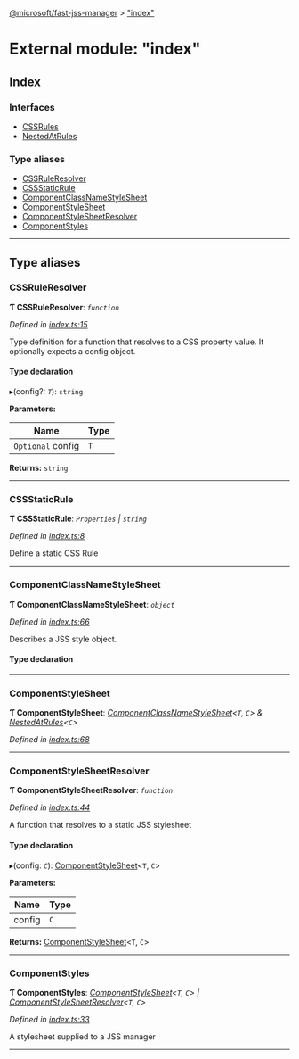 [@microsoft/fast-jss-manager](../README.md) > ["index"](../modules/_index_.md)

# External module: "index"

## Index

### Interfaces

* [CSSRules](../interfaces/_index_.cssrules.md)
* [NestedAtRules](../interfaces/_index_.nestedatrules.md)

### Type aliases

* [CSSRuleResolver](_index_.md#cssruleresolver)
* [CSSStaticRule](_index_.md#cssstaticrule)
* [ComponentClassNameStyleSheet](_index_.md#componentclassnamestylesheet)
* [ComponentStyleSheet](_index_.md#componentstylesheet)
* [ComponentStyleSheetResolver](_index_.md#componentstylesheetresolver)
* [ComponentStyles](_index_.md#componentstyles)

---

## Type aliases

<a id="cssruleresolver"></a>

###  CSSRuleResolver

**Ƭ CSSRuleResolver**: *`function`*

*Defined in [index.ts:15](https://github.com/Microsoft/fast-dna/blob/164dd3ca/packages/fast-jss-manager/src/index.ts#L15)*

Type definition for a function that resolves to a CSS property value. It optionally expects a config object.

#### Type declaration
▸(config?: *`T`*): `string`

**Parameters:**

| Name | Type |
| ------ | ------ |
| `Optional` config | `T` |

**Returns:** `string`

___
<a id="cssstaticrule"></a>

###  CSSStaticRule

**Ƭ CSSStaticRule**: *`Properties` \| `string`*

*Defined in [index.ts:8](https://github.com/Microsoft/fast-dna/blob/164dd3ca/packages/fast-jss-manager/src/index.ts#L8)*

Define a static CSS Rule

___
<a id="componentclassnamestylesheet"></a>

###  ComponentClassNameStyleSheet

**Ƭ ComponentClassNameStyleSheet**: *`object`*

*Defined in [index.ts:66](https://github.com/Microsoft/fast-dna/blob/164dd3ca/packages/fast-jss-manager/src/index.ts#L66)*

Describes a JSS style object.

#### Type declaration

___
<a id="componentstylesheet"></a>

###  ComponentStyleSheet

**Ƭ ComponentStyleSheet**: *[ComponentClassNameStyleSheet](_index_.md#componentclassnamestylesheet)<`T`, `C`> & [NestedAtRules](../interfaces/_index_.nestedatrules.md)<`C`>*

*Defined in [index.ts:68](https://github.com/Microsoft/fast-dna/blob/164dd3ca/packages/fast-jss-manager/src/index.ts#L68)*

___
<a id="componentstylesheetresolver"></a>

###  ComponentStyleSheetResolver

**Ƭ ComponentStyleSheetResolver**: *`function`*

*Defined in [index.ts:44](https://github.com/Microsoft/fast-dna/blob/164dd3ca/packages/fast-jss-manager/src/index.ts#L44)*

A function that resolves to a static JSS stylesheet

#### Type declaration
▸(config: *`C`*): [ComponentStyleSheet](_index_.md#componentstylesheet)<`T`, `C`>

**Parameters:**

| Name | Type |
| ------ | ------ |
| config | `C` |

**Returns:** [ComponentStyleSheet](_index_.md#componentstylesheet)<`T`, `C`>

___
<a id="componentstyles"></a>

###  ComponentStyles

**Ƭ ComponentStyles**: *[ComponentStyleSheet](_index_.md#componentstylesheet)<`T`, `C`> \| [ComponentStyleSheetResolver](_index_.md#componentstylesheetresolver)<`T`, `C`>*

*Defined in [index.ts:33](https://github.com/Microsoft/fast-dna/blob/164dd3ca/packages/fast-jss-manager/src/index.ts#L33)*

A stylesheet supplied to a JSS manager

___

